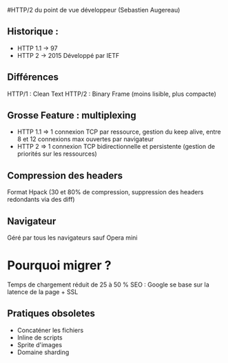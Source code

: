 #HTTP/2 du point de vue développeur (Sebastien Augereau)


## Historique : 
- HTTP 1.1 -> 97
- HTTP 2 -> 2015 Développé par IETF

## Différences

HTTP/1 : Clean Text
HTTP/2 : Binary Frame (moins lisible, plus compacte)

## Grosse Feature : multiplexing
- HTTP 1.1 => 1 connexion TCP par ressource, gestion du keep alive, entre 8 et 12 connexions max ouvertes par navigateur
- HTTP 2 => 1 connexion TCP bidirectionnelle et persistente (gestion de priorités sur les ressources)

## Compression des headers

Format Hpack (30 et 80% de compression, suppression des headers redondants via des diff)

## Navigateur

Géré par tous les navigateurs sauf Opera mini

# Pourquoi migrer ?

Temps de chargement réduit de 25 à 50 %
SEO : Google se base sur la latence de la page + SSL

## Pratiques obsoletes
- Concaténer les fichiers
- Inline de scripts
- Sprite d'images
- Domaine sharding